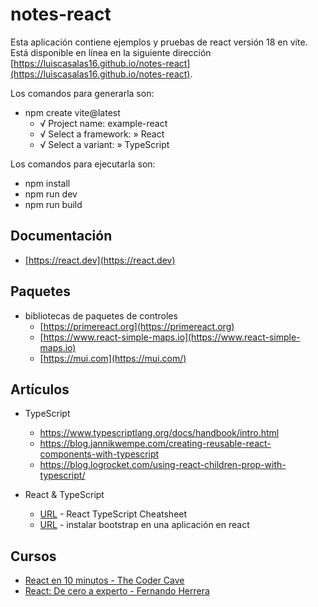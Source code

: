 # notes-react

Esta aplicación contiene ejemplos y pruebas de react versión 18 en vite. Está disponible en línea en la siguiente dirección [https://luiscasalas16.github.io/notes-react](https://luiscasalas16.github.io/notes-react).

Los comandos para generarla son:

- npm create vite@latest
  - √ Project name: example-react
  - √ Select a framework: » React
  - √ Select a variant: » TypeScript

Los comandos para ejecutarla son:

- npm install
- npm run dev
- npm run build

## Documentación

- [https://react.dev](https://react.dev)

## Paquetes

- bibliotecas de paquetes de controles
  - [https://primereact.org](https://primereact.org)
  - [https://www.react-simple-maps.io](https://www.react-simple-maps.io)
  - [https://mui.com](https://mui.com/)

## Artículos

- TypeScript

  - https://www.typescriptlang.org/docs/handbook/intro.html
  - https://blog.jannikwempe.com/creating-reusable-react-components-with-typescript
  - https://blog.logrocket.com/using-react-children-prop-with-typescript/

- React & TypeScript
  - [URL](https://react-typescript-cheatsheet.netlify.app) - React TypeScript Cheatsheet
  - [URL](https://blog.logrocket.com/using-bootstrap-with-react-tutorial-with-examples) - instalar bootstrap en una aplicación en react

## Cursos

- [React en 10 minutos - The Coder Cave](https://www.youtube.com/watch?v=Mb37ily9WuY)
- [React: De cero a experto - Fernando Herrera](https://www.udemy.com/course/react-cero-experto/)
